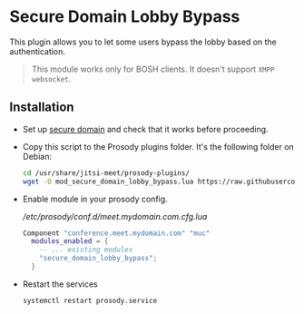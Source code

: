 # Secure Domain Lobby Bypass

This plugin allows you to let some users bypass the lobby based on the
authentication.

> This module works only for BOSH clients. It doesn't support `XMPP websocket`.

## Installation

- Set up
  [secure domain](https://jitsi.github.io/handbook/docs/devops-guide/secure-domain/)
  and check that it works before proceeding.

- Copy this script to the Prosody plugins folder. It's the following folder on
  Debian:

  ```bash
  cd /usr/share/jitsi-meet/prosody-plugins/
  wget -O mod_secure_domain_lobby_bypass.lua https://raw.githubusercontent.com/jitsi-contrib/prosody-plugins/main/secure_domain_lobby_bypass/mod_secure_domain_lobby_bypass.lua
  ```

- Enable module in your prosody config.

  _/etc/prosody/conf.d/meet.mydomain.com.cfg.lua_

  ```lua
  Component "conference.meet.mydomain.com" "muc"
    modules_enabled = {
      -- ... existing modules
      "secure_domain_lobby_bypass";
    }
  ```

- Restart the services

  ```bash
  systemctl restart prosody.service
  ```
